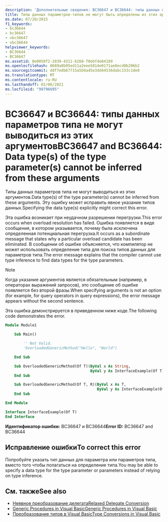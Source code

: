 ```yaml
---
description: 'Дополнительные сведения: BC36647 и BC36644: типы данных параметров типа не могут выводиться из этих аргументов'
title: Типы данных параметров-типов не могут быть определены из этих аргументов
ms.date: 07/20/2015
f1_keywords:
- bc36644
- bc36647
- vbc36647
- vbc36644
helpviewer_keywords:
- BC36644
- BC36647
ms.assetid: 0e0050f2-2039-4311-b260-f0ebfde84189
ms.openlocfilehash: 8689a0b95ed11a2eee5814e0171ae8ecd8b206b2
ms.sourcegitcommit: ddf7edb67715a5b9a45e3dd44536dabc153c1de0
ms.translationtype: MT
ms.contentlocale: ru-RU
ms.lasthandoff: 02/06/2021
ms.locfileid: "99796695"
---
```

# <a name="bc36647-and-bc36644-data-types-of-the-type-parameters-cannot-be-inferred-from-these-arguments"></a><span data-ttu-id="19a69-103">BC36647 и BC36644: типы данных параметров типа не могут выводиться из этих аргументов</span><span class="sxs-lookup"><span data-stu-id="19a69-103">BC36647 and BC36644: Data type(s) of the type parameter(s) cannot be inferred from these arguments</span></span>

<span data-ttu-id="19a69-104">Типы данных параметров типа не могут выводиться из этих аргументов.</span><span class="sxs-lookup"><span data-stu-id="19a69-104">Data type(s) of the type parameter(s) cannot be inferred from these arguments.</span></span> <span data-ttu-id="19a69-105">Эту ошибку может исправить явное указание типов данных.</span><span class="sxs-lookup"><span data-stu-id="19a69-105">Specifying the data type(s) explicitly might correct this error.</span></span>

<span data-ttu-id="19a69-106">Эта ошибка возникает при неудачном разрешении перегрузки.</span><span class="sxs-lookup"><span data-stu-id="19a69-106">This error occurs when overload resolution has failed.</span></span> <span data-ttu-id="19a69-107">Ошибка появляется в виде сообщения, в котором указывается, почему была исключена определенная потенциальная перегрузка.</span><span class="sxs-lookup"><span data-stu-id="19a69-107">It occurs as a subordinate message that states why a particular overload candidate has been eliminated.</span></span> <span data-ttu-id="19a69-108">В сообщении об ошибке объясняется, что компилятор не может использовать определение типа для поиска типов данных для параметров типа.</span><span class="sxs-lookup"><span data-stu-id="19a69-108">The error message explains that the compiler cannot use type inference to find data types for the type parameters.</span></span>

> [!NOTE]
> <span data-ttu-id="19a69-109">Когда указание аргументов является обязательным (например, в операторах выражений запросов), это сообщение об ошибке появляется без второй фразы.</span><span class="sxs-lookup"><span data-stu-id="19a69-109">When specifying arguments is not an option (for example, for query operators in query expressions), the error message appears without the second sentence.</span></span>

<span data-ttu-id="19a69-110">Эта ошибка демонстрируется в приведенном ниже коде.</span><span class="sxs-lookup"><span data-stu-id="19a69-110">The following code demonstrates the error.</span></span>

```vb
Module Module1

    Sub Main()

        '' Not Valid.
        'OverloadedGenericMethod("Hello", "World")

    End Sub

    Sub OverloadedGenericMethod(Of T)(ByVal x As String,
                                      ByVal y As InterfaceExample(Of T))
    End Sub

    Sub OverloadedGenericMethod(Of T, R)(ByVal x As T,
                                         ByVal y As InterfaceExample(Of R))
    End Sub

End Module

Interface InterfaceExample(Of T)
End Interface
```

<span data-ttu-id="19a69-111">**Идентификатор ошибки:** BC36647 и BC36644</span><span class="sxs-lookup"><span data-stu-id="19a69-111">**Error ID:** BC36647 and BC36644</span></span>

## <a name="to-correct-this-error"></a><span data-ttu-id="19a69-112">Исправление ошибки</span><span class="sxs-lookup"><span data-stu-id="19a69-112">To correct this error</span></span>

<span data-ttu-id="19a69-113">Попробуйте указать тип данных для параметра или параметров типа, вместо того чтобы полагаться на определение типа.</span><span class="sxs-lookup"><span data-stu-id="19a69-113">You may be able to specify a data type for the type parameter or parameters instead of relying on type inference.</span></span>

## <a name="see-also"></a><span data-ttu-id="19a69-114">См. также</span><span class="sxs-lookup"><span data-stu-id="19a69-114">See also</span></span>

- [<span data-ttu-id="19a69-115">Неявное преобразование делегата</span><span class="sxs-lookup"><span data-stu-id="19a69-115">Relaxed Delegate Conversion</span></span>](../../programming-guide/language-features/delegates/relaxed-delegate-conversion.md)
- [<span data-ttu-id="19a69-116">Generic Procedures in Visual Basic</span><span class="sxs-lookup"><span data-stu-id="19a69-116">Generic Procedures in Visual Basic</span></span>](../../programming-guide/language-features/data-types/generic-procedures.md)
- [<span data-ttu-id="19a69-117">Преобразование типов в Visual Basic</span><span class="sxs-lookup"><span data-stu-id="19a69-117">Type Conversions in Visual Basic</span></span>](../../programming-guide/language-features/data-types/type-conversions.md)
